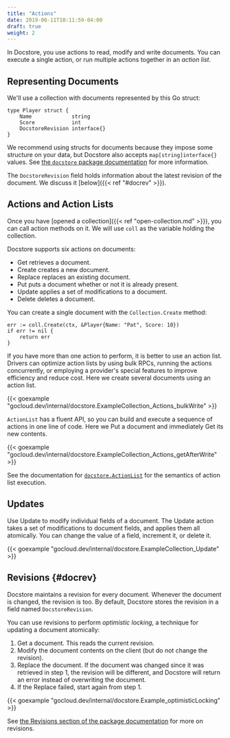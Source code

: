 ```yaml
---
title: "Actions"
date: 2019-06-11T10:11:59-04:00
draft: true
weight: 2
---
```


In Docstore, you use actions to read, modify and write documents. You can
execute a single action, or run multiple actions together in an _action list_.

<!--more-->

## Representing Documents

We'll use a collection with documents represented by this Go struct:
```
type Player struct {
	Name             string
	Score            int
	DocstoreRevision interface{}
}
```

We recommend using structs for documents because they impose some structure on
your data, but Docstore also accepts `map[string]interface{}` values. See
[the `docstore` package
documentation](https://godoc.org/gocloud.dev/internal/docstore#hdr-Documents)
for more information.

The `DocstoreRevision` field holds information about the latest revision of the
document. We discuss it [below]({{< ref "#docrev" >}}).
<!-- TODO(jba): make sure the above link works -->

## Actions and Action Lists

Once you have [opened a collection]({{< ref "open-collection.md" >}}), you
can call action methods on it. We will use `coll` as the variable holding the collection.

Docstore supports six actions on documents:

- Get retrieves a document.
- Create creates a new document.
- Replace replaces an existing document.
- Put puts a document whether or not it is already present.
- Update applies a set of modifications to a document.
- Delete deletes a document.

You can create a single document with the `Collection.Create` method:

```
err := coll.Create(ctx, &Player{Name: "Pat", Score: 10})
if err != nil {
    return err
}
```

If you have more than one action to perform, it is better to use an action
list. Drivers can optimize action lists by using bulk RPCs, running the actions
concurrently, or employing a provider's special features to improve efficiency
and reduce cost. Here we create several documents using an action list.

{{< goexample "gocloud.dev/internal/docstore.ExampleCollection_Actions_bulkWrite" >}}

`ActionList` has a fluent API, so you can build and execute a sequence of
actions in one line of code. Here we Put a document and immediately Get its new
contents.

{{< goexample "gocloud.dev/internal/docstore.ExampleCollection_Actions_getAfterWrite" >}}

See the documentation for [`docstore.ActionList`][] for the semantics of action
list execution.

[`docstore.ActionList`]: https://godoc.org/gocloud.dev/internal/docstore#ActionList

## Updates

Use Update to modify individual fields of a document. The Update action takes a
set of modifications to document fields, and applies them all atomically. You
can change the value of a field, increment it, or delete it.

{{< goexample "gocloud.dev/internal/docstore.ExampleCollection_Update" >}}

## Revisions {#docrev}

Docstore maintains a revision for every document. Whenever the document is
changed, the revision is too. By default, Docstore stores the revision
in a field named `DocstoreRevision`.

You can use revisions to perform _optimistic locking_, a technique for updating
a document atomically:

1. Get a document. This reads the current revision.
2. Modify the document contents on the client (but do not change the revision).
3. Replace the document. If the document was changed since it was retrieved in
   step 1, the revision will be different, and Docstore will return an error
   instead of overwriting the document.
4. If the Replace failed, start again from step 1.

{{< goexample "gocloud.dev/internal/docstore.Example_optimisticLocking" >}}

See [the Revisions section of the package
documentation](https://godoc.org/gocloud.dev/internal/docstore#hdr-Revisions)
for more on revisions.

